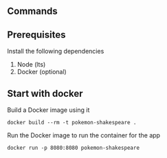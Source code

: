 ## Commands

## Prerequisites

Install the following dependencies

1. Node (lts)
2. Docker (optional)


## Start with docker

Build a Docker image using it

```docker build --rm -t pokemon-shakespeare .```

Run the Docker image to run the container for the app

```docker run -p 8080:8080 pokemon-shakespeare```